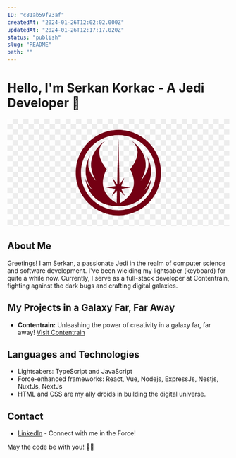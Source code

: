 ```yaml
---
ID: "c81ab59f93af"
createdAt: "2024-01-26T12:02:02.000Z"
updatedAt: "2024-01-26T12:17:17.020Z"
status: "publish"
slug: "README"
path: ""
---
```

# Hello, I'm Serkan Korkac - A Jedi Developer 🚀

![Star Wars](./contentrain/static/banner.png)

## About Me
Greetings! I am Serkan, a passionate Jedi in the realm of computer science and software development. I've been wielding my lightsaber (keyboard) for quite a while now. Currently, I serve as a full-stack developer at Contentrain, fighting against the dark bugs and crafting digital galaxies.

## My Projects in a Galaxy Far, Far Away
- **Contentrain:** Unleashing the power of creativity in a galaxy far, far away! [Visit Contentrain](https://contentrain.io)

## Languages and Technologies
- Lightsabers: TypeScript and JavaScript
- Force-enhanced frameworks: React, Vue, Nodejs, ExpressJs, Nestjs, NuxtJs, NextJs
- HTML and CSS are my ally droids in building the digital universe.

## Contact
- [LinkedIn](https://www.linkedin.com/in/serkankorkac/) - Connect with me in the Force!

May the code be with you! 🌌✨
